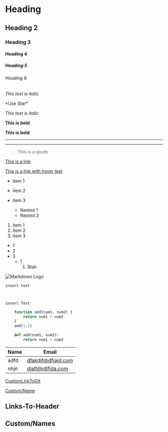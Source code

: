 # Heading
## Heading 2
### Heading 3
#### Heading 4
##### Heading 5
###### Heading 6

*This text is italic*

\*Use Star\*

_This text is italic_

**This is bold**

__This is bold__


---

___

> This is a qoute

[This is a link](https://www.whatever.com)

[This is a link with hover text](https://www.whatever.com "Enter Text for Hover state")

* item 1
* item 2
* item 3

	* Nested 1
	* Nested 2 

1. item 1
2. item 2
3. item 3

- 1
- 2
- 3
	- 1
		1. Blah

![Markdown Logo](https://www.whatever.com/png)


```
insert text



insert Text
```

```javascript
	function add(num1, num2) {
		return num1 + num2
	}
	add(1,2)
```


```python
	def add(num1, num2):
		return num1 + num2
```

| Name | Email |
| --- | --- |
| adfd | dfakdjf@dfjajd.com |
| nhjn | djafl@jdlfjda.com |


[CustomLinkToGit](#Links-To-Header)

[Custom/Name](#Links-to-Custom-Header)


## Links-To-Header


## <a name="custom-header-name"></a>Custom/Names
























